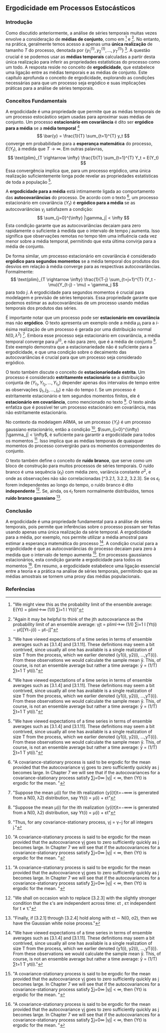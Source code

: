 ## Ergodicidade em Processos Estocásticos
### Introdução
Como discutido anteriormente, a análise de séries temporais muitas vezes envolve a consideração de **médias de conjunto**, como em [^3.1.4] e [^3.1.11]. No entanto, na prática, geralmente temos acesso a apenas uma **única realização** de tamanho $T$ do processo, denotada por  $\{y^{(1)}_1, y^{(1)}_2, \ldots, y^{(1)}_T\}$ [^3.1.14]. A questão crucial é se podemos usar as **médias temporais** calculadas a partir desta única realização para inferir as propriedades estatísticas do processo como um todo. A resposta reside no conceito de **ergodicidade**, que estabelece uma ligação entre as médias temporais e as médias de conjunto. Este capítulo aprofunda o conceito de ergodicidade, explorando as condições necessárias para que um processo seja ergódico e suas implicações práticas para a análise de séries temporais.

### Conceitos Fundamentais
A ergodicidade é uma propriedade que permite que as médias temporais de um processo estocástico sejam usadas para aproximar suas médias de conjunto. Um processo **estacionário em covariância** é dito ser **ergódico para a média** se a **média temporal** [^3.1.14]
$$ \bar{y} = \frac{1}{T} \sum_{t=1}^{T} y_t $$
converge em probabilidade para a **esperança matemática** do processo, $E(Y_t)$, à medida que $T \rightarrow \infty$. Em outras palavras,
$$ \text{plim}_{T \rightarrow \infty} \frac{1}{T} \sum_{t=1}^{T} Y_t = E(Y_t) $$
Essa convergência implica que, para um processo ergódico, uma única realização suficientemente longa pode revelar as propriedades estatísticas de toda a população [^3.1.14].

A **ergodicidade para a média** está intimamente ligada ao comportamento das **autocovariâncias** do processo. De acordo com o texto [^3.1.15], um processo estacionário em covariância $\{Y_t\}$ é **ergódico para a média** se as autocovariâncias $\gamma_j$ satisfazem a condição:
$$ \sum_{j=0}^{\infty} |\gamma_j| < \infty $$
Esta condição garante que as autocovariâncias decaiam para zero rapidamente o suficiente à medida que o intervalo de tempo $j$ aumenta. Isso significa que observações remotas no tempo têm uma influência cada vez menor sobre a média temporal, permitindo que esta última convirja para a média de conjunto.

De forma similar, um processo estacionário em covariância é considerado **ergódico para segundos momentos** se a média temporal dos produtos dos desvios em relação à média converge para as respectivas autocovariâncias. Formalmente:
$$ \text{plim}_{T \rightarrow \infty} \frac{1}{T-j} \sum_{t=j+1}^{T} (Y_t - \mu)(Y_{t-j} - \mu) = \gamma_j $$
para todo $j$. A ergodicidade para segundos momentos é crucial para modelagem e previsão de séries temporais. Essa propriedade garante que podemos estimar as autocovariâncias de um processo usando médias temporais dos produtos das séries.

É importante notar que um processo pode ser **estacionário em covariância** mas não **ergódico**. O texto apresenta um exemplo onde a média $\mu_i$ para a *$i$*-ésima realização de um processo é gerada por uma distribuição normal $N(0, \lambda^2)$ [^3.1.16]. Embora esse processo seja estacionário em covariância, a média temporal converge para $\mu^{(i)}$, e não para zero, que é a média de conjunto [^3.1.16]. Este exemplo demonstra que a estacionariedade não é suficiente para a ergodicidade, e que uma condição sobre o decaimento das autocovariâncias é crucial para que um processo seja considerado ergódico.

O texto também discute o conceito de **estacionariedade estrita**. Um processo é considerado **estritamente estacionário** se a distribuição conjunta de $(Y_{t_1}, Y_{t_2}, \ldots, Y_{t_n})$ depender apenas dos intervalos de tempo entre as observações $(j_1, j_2, \ldots, j_n)$ e não do tempo $t$. Se um processo é estritamente estacionário e tem segundos momentos finitos, ele é **estacionário em covariância**, como mencionado no texto [^3.1.13].  O texto ainda enfatiza que é possível ter um processo estacionário em covariância, mas não estritamente estacionário.

No contexto da modelagem ARMA, se um processo $\{Y_t\}$ é um processo gaussiano estacionário, então a condição [^3.1.15],  $\sum_{j=0}^{\infty} |\gamma_j| < \infty$, é suficiente para garantir a ergodicidade para todos os momentos [^3.1.15]. Isso implica que as médias temporais de quaisquer momentos do processo convergirão para os momentos correspondentes do conjunto.

O texto também define o conceito de **ruído branco**, que serve como um bloco de construção para muitos processos de séries temporais. O ruído branco é uma sequência $\{\epsilon_t\}$ com média zero, variância constante $\sigma^2$, e onde as observações não são correlacionadas [^3.2.1, 3.2.2, 3.2.3]. Se os $\epsilon_t$ forem independentes ao longo do tempo, o ruído branco é dito **independente** [^3.2.4]. Se, ainda, os $\epsilon_t$ forem normalmente distribuídos, temos **ruído branco gaussiano** [^3.2.5].

### Conclusão
A ergodicidade é uma propriedade fundamental para a análise de séries temporais, pois permite que inferências sobre o processo possam ser feitas usando apenas uma única realização da série temporal. A ergodicidade para a média, por exemplo, nos permite utilizar a média amostral para estimar a esperança matemática do processo [^3.1.14]. A condição crucial para a ergodicidade é que as autocovariâncias do processo decaiam para zero à medida que o intervalo de tempo aumenta [^3.1.15]. Em processos gaussianos estacionários, esta condição garante a ergodicidade para todos os momentos [^3.1.15]. Em resumo, a ergodicidade estabelece uma ligação essencial entre a teoria e a prática na análise de séries temporais, permitindo que as médias amostrais se tornem uma proxy das médias populacionais.

### Referências
[^3.1.3]: "The expectation of the tth observation of a time series refers to the mean of this probability distribution, provided it exists: E(Yt) = ∫ −∞ ∞ yt fYt (yt) dyt"
[^3.1.4]: "We might view this as the probability limit of the ensemble average: E(Yt) = plimI→∞ (1/I) ∑i=1 I Yt(i)"
[^3.1.5]: "For example, if {Yt}t=−∞∞ represents the sum of a constant µ plus a Gaussian white noise process {εt}t=−∞∞: Yt = µ + εt"
[^3.1.6]: "then its mean is E(Yt) = µ + E(εt) = µ."
[^3.1.11]: "Again it may be helpful to think of the jth autocovariance as the probability limit of an ensemble average: γjt = plimI→∞ (1/I) ∑i=1 I [Yt(i) − µt][Yt−j(i) − µt−j]"
[^3.1.13]: "Thus, for any covariance-stationary process, γj = γ−j for all integers j."
[^3.1.14]: "We have viewed expectations of a time series in terms of ensemble averages such as [3.1.4] and [3.1.11]. These definitions may seem a bit contrived, since usually all one has available is a single realization of size T from the process, which we earlier denoted {y1(i), y2(i), ...,yT(i)}. From these observations we would calculate the sample mean ȳ. This, of course, is not an ensemble average but rather a time average: ȳ = (1/T) ∑t=1 T yt(i)."
[^3.1.15]:  "A covariance-stationary process is said to be ergodic for the mean provided that the autocovariance γj goes to zero sufficiently quickly as j becomes large.  In Chapter 7 we will see that if the autocovariances for a covariance-stationary process satisfy ∑j=0∞ |γj| < ∞, then {Yt} is ergodic for the mean. "
[^3.1.16]: "Suppose the mean µ(i) for the ith realization {y(i)t}t=−∞∞ is generated from a N(0, λ2) distribution, say Yt(i) = µ(i) + εt"
[^3.2.1]: "The basic building block for all the processes considered in this chapter is a sequence {εt}t=−∞∞ whose elements have mean zero, E(εt)=0"
[^3.2.2]:  "and variance σ², E(εt2)=σ2"
[^3.2.3]:  "and for which the ε’s are uncorrelated across time: E(εtετ)=0 for t≠τ."
[^3.2.4]: "We shall on occasion wish to replace [3.2.3] with the slightly stronger condition that the ε’s are independent across time: εt , ετ independent for t ≠ τ."
[^3.2.5]: "Finally, if [3.2.1] through [3.2.4] hold along with εt ∼ N(0, σ2), then we have the Gaussian white noise process."
<!-- END -->
